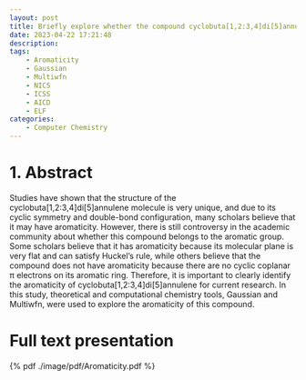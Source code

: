 ```yaml
---
layout: post
title: Briefly explore whether the compound cyclobuta[1,2:3,4]di[5]annulene possesses aromaticity
date: 2023-04-22 17:21:48
description: 
tags: 
	- Aromaticity
	- Gaussian
	- Multiwfn
	- NICS
	- ICSS
	- AICD
	- ELF
categories: 
	- Computer Chemistry
---
```



# 1. Abstract

Studies have shown that the structure of the cyclobuta[1,2:3,4]di[5]annulene molecule is very unique, and due to its cyclic symmetry and double-bond configuration, many scholars believe that it may have aromaticity. However, there is still controversy in the academic community about whether this compound belongs to the aromatic group. Some scholars believe that it has aromaticity because its molecular plane is very flat and can satisfy Huckel’s rule, while others believe that the compound does not have aromaticity because there are no cyclic coplanar π electrons on its aromatic ring. Therefore, it is important to clearly
identify the aromaticity of cyclobuta[1,2:3,4]di[5]annulene for current research. In this study, theoretical and computational chemistry tools, Gaussian and Multiwfn, were used to explore the aromaticity of this compound.

# Full text presentation

{% pdf ./image/pdf/Aromaticity.pdf %}
